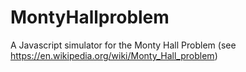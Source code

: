 # MontyHallproblem
A Javascript simulator for the Monty Hall Problem (see https://en.wikipedia.org/wiki/Monty_Hall_problem) 
